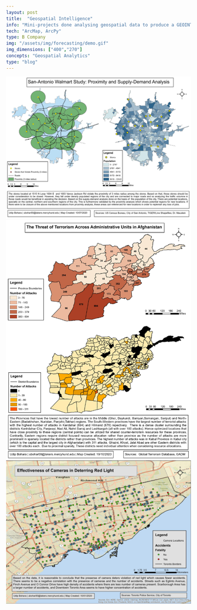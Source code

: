 ```yaml
---
layout: post
title:  "Geospatial Intelligence"
info: "Mini-projects done analysing geospatial data to produce a GEOINT product"
tech: "ArcMap, ArcPy"
type: B Company
img: "/assets/img/forecasting/demo.gif" 
img_dimensions: ["400","270"]
concepts: "Geospatial Analytics"
type: "blog"
---
```




<img src="/assets/img/geoint/1.jpg" width = 1000>

<br>

<img src="/assets/img/geoint/2.jpg" width = 1000>

<br>

<img src="/assets/img/geoint/3.jpg" width = 1000>
